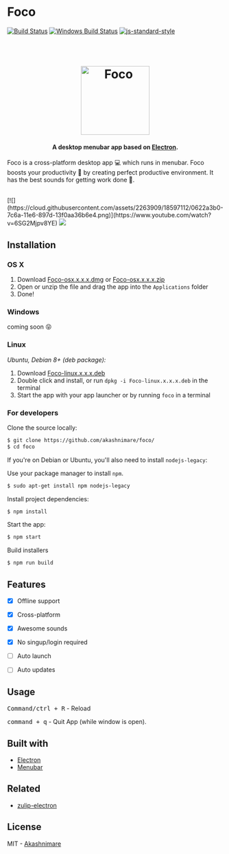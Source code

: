 # Foco
[![Build Status](https://travis-ci.org/akashnimare/foco.svg?branch=master)](https://travis-ci.org/akashnimare/foco)
[![Windows Build Status](https://ci.appveyor.com/api/projects/status/github/akashnimare/foco?branch=master&svg=true)](https://ci.appveyor.com/project/akashnimare/foco/branch/master)
[![js-standard-style](https://img.shields.io/badge/code%20style-standard-brightgreen.svg?style=flat)](https://github.com/feross/standard)

<h1 align="center">
  <br>
  <img src="https://raw.githubusercontent.com/akashnimare/electron.atom.io/debad730ec42f179db97a51c6f77f3208b2e597e/images/apps/foco.png" alt="Foco" width="160">
</h1>

<h4 align="center">A desktop menubar app based on <a href="http://electron.atom.io" target="_blank">Electron</a>.</h4>

Foco is a cross-platform desktop app :computer: which runs in menubar.
Foco boosts your productivity :rocket: by creating perfect productive environment.
It has the best sounds for getting work done :raised_hands:.

<br>
[![](https://cloud.githubusercontent.com/assets/2263909/18597112/0622a3b0-7c6a-11e6-897d-13f0aa36b6e4.png)](https://www.youtube.com/watch?v=6SG2Mjpv8YE)
<img src="https://j.gifs.com/BBqE8Y.gif">

## Installation
[FR]: https://github.com/akashnimare/foco/releases

### OS X

1. Download [Foco-osx.x.x.x.dmg][FR] or [Foco-osx.x.x.x.zip][FR]
2. Open or unzip the file and drag the app into the `Applications` folder
3. Done!

### Windows
coming soon :stuck_out_tongue_closed_eyes:

### Linux

*Ubuntu, Debian 8+ (deb package):*

1. Download [Foco-linux.x.x.x.deb][FR]
2. Double click and install, or run `dpkg -i Foco-linux.x.x.x.deb` in the terminal
3. Start the app with your app launcher or by running `foco` in a terminal


### For developers
Clone the source locally:

```sh
$ git clone https://github.com/akashnimare/foco/
$ cd foco
```
If you're on Debian or Ubuntu, you'll also need to install
`nodejs-legacy`:

Use your package manager to install `npm`.

```sh
$ sudo apt-get install npm nodejs-legacy
```

Install project dependencies:

```sh
$ npm install
```
Start the app:

```sh
$ npm start
```

Build installers

```sh
$ npm run build
```

## Features

- [x] Offline support
- [x] Cross-platform
- [x] Awesome sounds
- [x] No singup/login required
- [ ] Auto launch
- [ ] Auto updates


## Usage

<kbd>Command/ctrl + R</kbd> - Reload

<kbd>command + q</kbd> - Quit App (while window is open).

## Built with
- [Electron](https://electron.atom.io)
- [Menubar](https://github.com/maxogden/menubar)

## Related
- [zulip-electron](https://github.com/zulip/zulip-electron)

## License

MIT - [Akashnimare](http://akashnimare.in)

